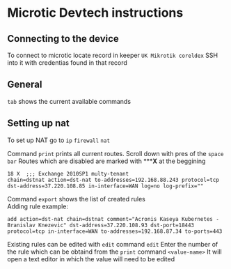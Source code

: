 # Microtic Devtech instructions

## Connecting to the device

To connect to microtic locate record in keeper `UK Mikrotik coreldex`
SSH into it with credentias found in that record

## General

`tab` shows the current available commands

## Setting up nat

To set up NAT go to
`ip`
`firewall`
`nat`

Command `print` prints all current routes.
Scroll down with pres of the `space bar`
Routes which are disabled are marked with *****X** at the beggining

```
18 X  ;;; Exchange 2010SP1 multy-tenant
chain=dstnat action=dst-nat to-addresses=192.168.88.243 protocol=tcp dst-address=37.220.108.85 in-interface=WAN log=no log-prefix=""
```  

Command `export` shows the list of created rules  
Adding rule example:
```
add action=dst-nat chain=dstnat comment="Acronis Kaseya Kubernetes - Branislav Knezevic" dst-address=37.220.108.93 dst-port=18443 protocol=tcp in-interface=WAN to-addresses=192.168.87.34 to-ports=443
```
Existing rules can be edited with `edit` command
`edit`
Enter the number of the rule which can be obtaind from the `print` command
`<value-name>`
It will open a text editor in which the value will need to be edited
